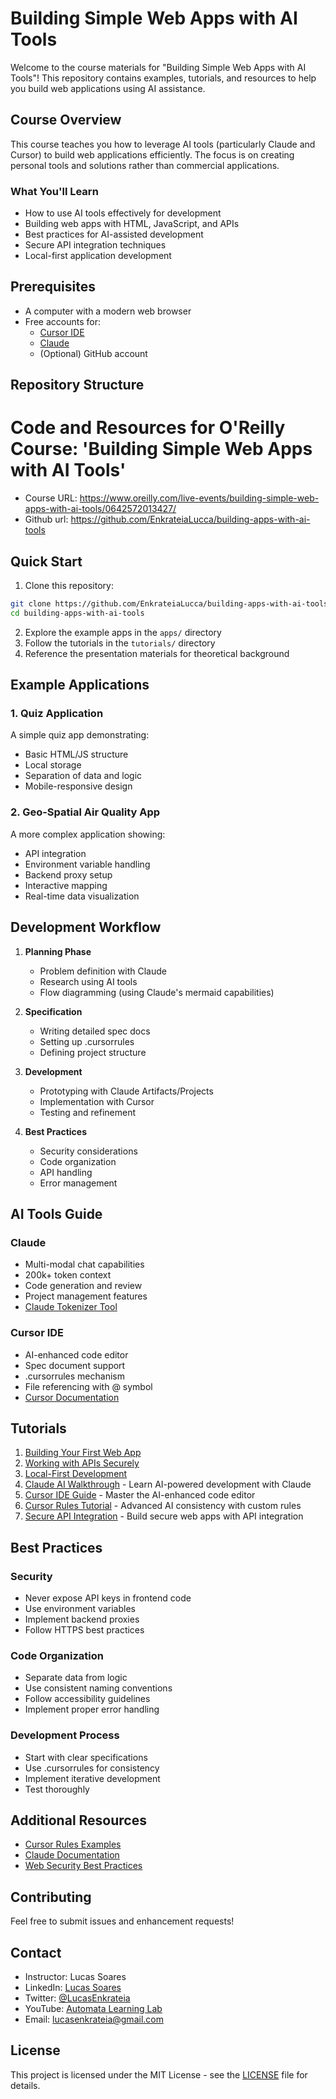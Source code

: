 # Building Simple Web Apps with AI Tools

Welcome to the course materials for "Building Simple Web Apps with AI Tools"! This repository contains examples, tutorials, and resources to help you build web applications using AI assistance.

## Course Overview

This course teaches you how to leverage AI tools (particularly Claude and Cursor) to build web applications efficiently. The focus is on creating personal tools and solutions rather than commercial applications.

### What You'll Learn

- How to use AI tools effectively for development
- Building web apps with HTML, JavaScript, and APIs
- Best practices for AI-assisted development
- Secure API integration techniques
- Local-first application development

## Prerequisites

- A computer with a modern web browser
- Free accounts for:
  - [Cursor IDE](https://cursor.sh/)
  - [Claude](https://claude.ai/)
  - (Optional) GitHub account

## Repository Structure

# Code and Resources for O'Reilly Course: 'Building Simple Web Apps with AI Tools'

- Course URL: https://www.oreilly.com/live-events/building-simple-web-apps-with-ai-tools/0642572013427/
- Github url: https://github.com/EnkrateiaLucca/building-apps-with-ai-tools

## Quick Start

1. Clone this repository:
```bash
git clone https://github.com/EnkrateiaLucca/building-apps-with-ai-tools.git
cd building-apps-with-ai-tools
```

2. Explore the example apps in the `apps/` directory
3. Follow the tutorials in the `tutorials/` directory
4. Reference the presentation materials for theoretical background

## Example Applications

### 1. Quiz Application
A simple quiz app demonstrating:
- Basic HTML/JS structure
- Local storage
- Separation of data and logic
- Mobile-responsive design

### 2. Geo-Spatial Air Quality App
A more complex application showing:
- API integration
- Environment variable handling
- Backend proxy setup
- Interactive mapping
- Real-time data visualization

## Development Workflow

1. **Planning Phase**
   - Problem definition with Claude
   - Research using AI tools
   - Flow diagramming (using Claude's mermaid capabilities)

2. **Specification**
   - Writing detailed spec docs
   - Setting up .cursorrules
   - Defining project structure

3. **Development**
   - Prototyping with Claude Artifacts/Projects
   - Implementation with Cursor
   - Testing and refinement

4. **Best Practices**
   - Security considerations
   - Code organization
   - API handling
   - Error management

## AI Tools Guide

### Claude
- Multi-modal chat capabilities
- 200k+ token context
- Code generation and review
- Project management features
- [Claude Tokenizer Tool](https://claude-tokenizer.vercel.app/)

### Cursor IDE
- AI-enhanced code editor
- Spec document support
- .cursorrules mechanism
- File referencing with @ symbol
- [Cursor Documentation](https://docs.cursor.com/)

## Tutorials

1. [Building Your First Web App](tutorials/first-web-app.md)
2. [Working with APIs Securely](tutorials/api-integration.md)
3. [Local-First Development](tutorials/local-first-dev.md)
4. [Claude AI Walkthrough](tutorials/claude-walkthrough.md) - Learn AI-powered development with Claude
5. [Cursor IDE Guide](tutorials/cursor-walkthrough.md) - Master the AI-enhanced code editor
6. [Cursor Rules Tutorial](tutorials/cursor-rules-tutorial.md) - Advanced AI consistency with custom rules
7. [Secure API Integration](tutorials/secure-api-integration.md) - Build secure web apps with API integration

## Best Practices

### Security
- Never expose API keys in frontend code
- Use environment variables
- Implement backend proxies
- Follow HTTPS best practices

### Code Organization
- Separate data from logic
- Use consistent naming conventions
- Follow accessibility guidelines
- Implement proper error handling

### Development Process
- Start with clear specifications
- Use .cursorrules for consistency
- Implement iterative development
- Test thoroughly

## Additional Resources

- [Cursor Rules Examples](https://github.com/PatrickJS/awesome-cursorrules)
- [Claude Documentation](https://docs.anthropic.com/claude/)
- [Web Security Best Practices](https://owasp.org/www-project-top-ten/)

## Contributing

Feel free to submit issues and enhancement requests!

## Contact

- Instructor: Lucas Soares
- LinkedIn: [Lucas Soares](https://www.linkedin.com/in/lucas-soares-969044167/)
- Twitter: [@LucasEnkrateia](https://x.com/LucasEnkrateia)
- YouTube: [Automata Learning Lab](https://www.youtube.com/@automatalearninglab)
- Email: lucasenkrateia@gmail.com

## License

This project is licensed under the MIT License - see the [LICENSE](LICENSE) file for details.